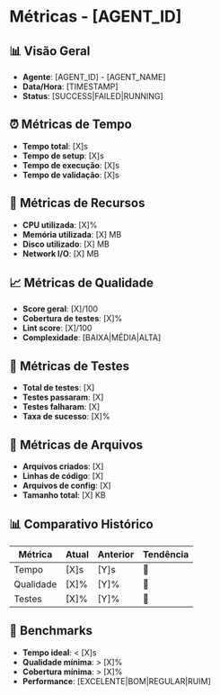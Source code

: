 # Métricas - [AGENT_ID]

## 📊 Visão Geral
- **Agente**: [AGENT_ID] - [AGENT_NAME]
- **Data/Hora**: [TIMESTAMP]
- **Status**: [SUCCESS|FAILED|RUNNING]

## ⏰ Métricas de Tempo
- **Tempo total**: [X]s
- **Tempo de setup**: [X]s
- **Tempo de execução**: [X]s
- **Tempo de validação**: [X]s

## 🧠 Métricas de Recursos
- **CPU utilizada**: [X]%
- **Memória utilizada**: [X] MB
- **Disco utilizado**: [X] MB
- **Network I/O**: [X] MB

## 📈 Métricas de Qualidade
- **Score geral**: [X]/100
- **Cobertura de testes**: [X]%
- **Lint score**: [X]/100
- **Complexidade**: [BAIXA|MÉDIA|ALTA]

## 🧪 Métricas de Testes
- **Total de testes**: [X]
- **Testes passaram**: [X]
- **Testes falharam**: [X]
- **Taxa de sucesso**: [X]%

## 📁 Métricas de Arquivos
- **Arquivos criados**: [X]
- **Linhas de código**: [X]
- **Arquivos de config**: [X]
- **Tamanho total**: [X] KB

## 📊 Comparativo Histórico
| Métrica | Atual | Anterior | Tendência |
|---------|-------|----------|-----------|
| Tempo | [X]s | [Y]s | 🔄 |
| Qualidade | [X]% | [Y]% | 🔄 |
| Testes | [X]% | [Y]% | 🔄 |

## 🎯 Benchmarks
- **Tempo ideal**: < [X]s
- **Qualidade mínima**: > [X]%
- **Cobertura mínima**: > [X]%
- **Performance**: [EXCELENTE|BOM|REGULAR|RUIM]